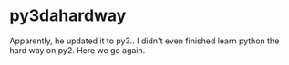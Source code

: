 # py3dahardway
Apparently, he updated it to py3.. I didn't even finished learn python the hard way on py2. Here we go again.
